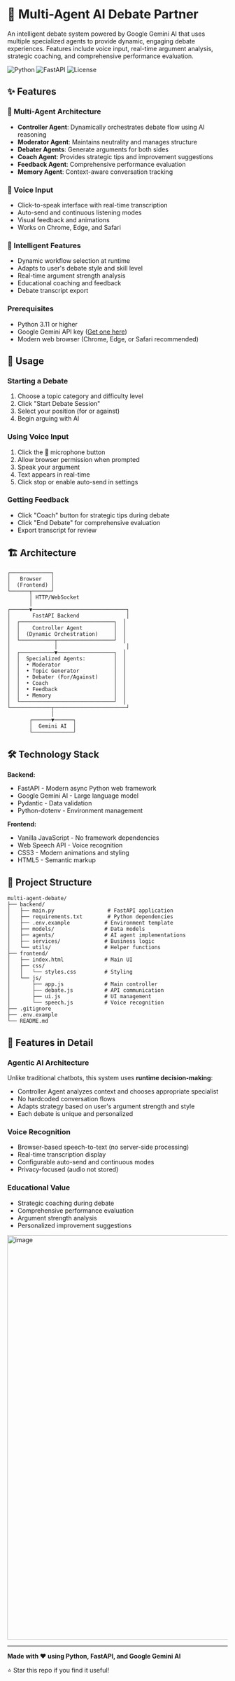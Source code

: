 
# 🎯 Multi-Agent AI Debate Partner

An intelligent debate system powered by Google Gemini AI that uses multiple specialized agents to provide dynamic, engaging debate experiences. Features include voice input, real-time argument analysis, strategic coaching, and comprehensive performance evaluation.

![Python](https://img.shields.io/badge/python-3.11+-blue.svg)
![FastAPI](https://img.shields.io/badge/FastAPI-0.104-green.svg)
![License](https://img.shields.io/badge/license-MIT-blue.svg)

## ✨ Features

### 🤖 Multi-Agent Architecture
- **Controller Agent**: Dynamically orchestrates debate flow using AI reasoning
- **Moderator Agent**: Maintains neutrality and manages structure
- **Debater Agents**: Generate arguments for both sides
- **Coach Agent**: Provides strategic tips and improvement suggestions
- **Feedback Agent**: Comprehensive performance evaluation
- **Memory Agent**: Context-aware conversation tracking

### 🎤 Voice Input
- Click-to-speak interface with real-time transcription
- Auto-send and continuous listening modes
- Visual feedback and animations
- Works on Chrome, Edge, and Safari

### 🧠 Intelligent Features
- Dynamic workflow selection at runtime
- Adapts to user's debate style and skill level
- Real-time argument strength analysis
- Educational coaching and feedback
- Debate transcript export

### Prerequisites
- Python 3.11 or higher
- Google Gemini API key ([Get one here](https://aistudio.google.com/app/apikey))
- Modern web browser (Chrome, Edge, or Safari recommended)
## 📖 Usage

### Starting a Debate
1. Choose a topic category and difficulty level
2. Click "Start Debate Session"
3. Select your position (for or against)
4. Begin arguing with AI

### Using Voice Input
1. Click the 🎤 microphone button
2. Allow browser permission when prompted
3. Speak your argument
4. Text appears in real-time
5. Click stop or enable auto-send in settings

### Getting Feedback
- Click "Coach" button for strategic tips during debate
- Click "End Debate" for comprehensive evaluation
- Export transcript for review

## 🏗️ Architecture

```
┌─────────────┐
│   Browser   │
│  (Frontend) │
└──────┬──────┘
       │ HTTP/WebSocket
       │
┌──────▼──────────────────────────────┐
│       FastAPI Backend               │
│  ┌──────────────────────────────┐  │
│  │    Controller Agent          │  │
│  │  (Dynamic Orchestration)     │  │
│  └───────────┬──────────────────┘  │
│              │                      │
│  ┌───────────▼──────────────────┐  │
│  │  Specialized Agents:         │  │
│  │  • Moderator                 │  │
│  │  • Topic Generator           │  │
│  │  • Debater (For/Against)     │  │
│  │  • Coach                     │  │
│  │  • Feedback                  │  │
│  │  • Memory                    │  │
│  └──────────────────────────────┘  │
└─────────────┬───────────────────────┘
              │
       ┌──────▼──────┐
       │  Gemini AI  │
       └─────────────┘
```

## 🛠️ Technology Stack

**Backend:**
- FastAPI - Modern async Python web framework
- Google Gemini AI - Large language model
- Pydantic - Data validation
- Python-dotenv - Environment management

**Frontend:**
- Vanilla JavaScript - No framework dependencies
- Web Speech API - Voice recognition
- CSS3 - Modern animations and styling
- HTML5 - Semantic markup

## 📁 Project Structure

```
multi-agent-debate/
├── backend/
│   ├── main.py                 # FastAPI application
│   ├── requirements.txt        # Python dependencies
│   ├── .env.example           # Environment template
│   ├── models/                # Data models
│   ├── agents/                # AI agent implementations
│   ├── services/              # Business logic
│   └── utils/                 # Helper functions
├── frontend/
│   ├── index.html             # Main UI
│   ├── css/
│   │   └── styles.css         # Styling
│   └── js/
│       ├── app.js             # Main controller
│       ├── debate.js          # API communication
│       ├── ui.js              # UI management
│       └── speech.js          # Voice recognition
├── .gitignore
├── .env.example
└── README.md
```


## 🎯 Features in Detail

### Agentic AI Architecture
Unlike traditional chatbots, this system uses **runtime decision-making**:
- Controller Agent analyzes context and chooses appropriate specialist
- No hardcoded conversation flows
- Adapts strategy based on user's argument strength and style
- Each debate is unique and personalized

### Voice Recognition
- Browser-based speech-to-text (no server-side processing)
- Real-time transcription display
- Configurable auto-send and continuous modes
- Privacy-focused (audio not stored)

### Educational Value
- Strategic coaching during debate
- Comprehensive performance evaluation
- Argument strength analysis
- Personalized improvement suggestions

<img width="1906" height="923" alt="image" src="https://github.com/user-attachments/assets/c0b2f4eb-f575-4545-85c0-c07d592f76a1" />


---

**Made with ❤️ using Python, FastAPI, and Google Gemini AI**

⭐ Star this repo if you find it useful!

